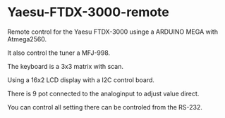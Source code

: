 # Yaesu-FTDX-3000-remote
Remote control for the Yaesu FTDX-3000 usinge a ARDUINO MEGA with Atmega2560.

It also control the tuner a MFJ-998.

The keyboard is a 3x3 matrix with scan.

Using a 16x2 LCD display with a I2C control board.

There is 9 pot connected to the analoginput to adjust value direct.

You can control all setting there can be controled from the RS-232.

